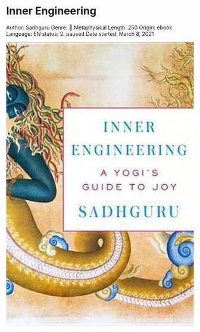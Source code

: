# Inner Engineering

Author: Sadhguru
Genre: 👻 Metaphysical
Length: 250
Origin: ebook
Language: EN
status: 2. paused
Date started: March 8, 2021

![Inner%20Engineering%20b901a59fa212492ea0c8d635f6f63312/Untitled.png](Inner%20Engineering%20b901a59fa212492ea0c8d635f6f63312/Untitled.png)